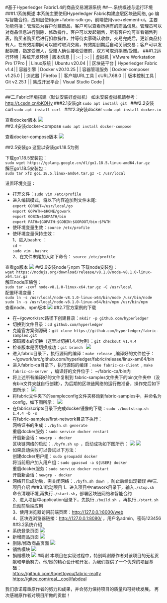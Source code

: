 #基于Hyperledger Fabric1.4的商品交易溯源系统
##一.系统概述与运行环境
###1.1系统概述
本系统主要使用Hyperledger Fabric构建底层区块链网络, go 编写智能合约，应用层使用gin+fabric-sdk-go，前端使用vue+element-ui。主要功能包括：管理员为客户创建商品，客户可以查看所拥有的商品信息。管理员可以对商品信息进行删除、修改操作。客户可以发起销售，所有客户均可查看销售列表，购买者购买后进行扣款操作，并等待卖家确认收款，交易完成后，更新商品持有人，在有效期期间可以随时取消交易，有效期到期后自动关闭交易；客户可以发起捐赠，指定受赠人，受赠人确认接收受赠前，双方可取消捐赠/受赠。
###1.2运行环境
| 系统开发环境 | 版本信息 |
| :-: | :-: | 
| 虚拟机 | VMware Workstation Pro 17Pro |
| Linux系统 | Ubuntu v20.04 |
| 区块链平台 | Hyperledger Fabric v1.4|
| 容器引擎 | Docker v20.10.25 |
| 容器管理服务 | Docker-composer v1.25.0 |
| 浏览器 | Firefox |
| 客户端URL工具 | cURL7.68.0 |
| 版本控制工具 | Git v2.25.1 |
| 集成开发平台 | Visual Studio Code |

---

##二.Fabric环境搭建（默认安装好虚拟机）
如未安装虚拟机请参考：http://t.csdn.cn/bKOHy
###2.1安装git
`sudo apt install git
`
###2.2安装curl
`sudo apt install curl
`
###2.3安装docker
`sudo apt install docker.io
`  
  
查看docker版本
![](2023-08-27-21-01-33.png)  
##2.4安装docker-compose
`sudo apt install docker-compose
`  
  
查看docker-compose版本
![](2023-08-27-21-05-16.png)
  
##2.5安装go
这里以安装go1.18.5为例  
  
下载go1.18.5安装包：  
`sudo wget https://golang.google.cn/dl/go1.18.5.linux-amd64.tar.gz
`  
解压go1.18.5安装包：  
`sudo tar xfz go1.18.5.linux-amd64.tar.gz -C /usr/local
`
  
设置环境变量：  
* 打开文件：`sudo vim /etc/profile
  `
* 进入编辑模式，将以下内容追加到文件末尾:  
`export GOROOT=/usr/local/go  
  `  
`export GOPATH=$HOME/gowork
`  
`export GOBIN=$GOPATH/bin
`  
`export PATH=$GOPATH:$GOBIN:$GOROOT/bin:$PATH
`  
* 使环境变量生效：`source /etc/profile
  `
* 使环境变量保持生效：  
  1、进入bashrc ：  
  `cd ~
  `  
  `sudo vim .bashrc
  `  
  2、在文件末尾加入如下命令：
  `source /etc/profile
  `  

查看go版本
![](2023-08-27-21-31-41.png)
##2.6安装node与npm
下载node安装包：  
`wget https://nodejs.org/download/release/v8.1.0/node-v8.1.0-linux-x64.tar.gz
`  
解压node压缩包：  
`sudo tar -zxvf node-v8.1.0-linux-x64.tar.gz -C /usr/local
`  
配置环境变量：  
`sudo ln -s /usr/local/node-v8.1.0-linux-x64/bin/node /usr/bin/node
`  
`sudo ln -s /usr/local/node-v8.1.0-linux-x64/bin/npm /usr/bin/npm
`  
查看node、npm版本
![](2023-08-27-21-41-29.png)
##2.7官方案例的下载
* 在~/gowork/src路径下创建目录：`mkdir -p github.com/hyperledger
  `
* 切换到文件目录：`cd github.com/hyperledger
  `
* 克隆官方案例源码：`git clone https://github.com/hyperledger/fabric-samples.git
`
* 源码版本的切换（这里以切换1.4.4为例）：`git checkout v1.4.4
  `
* 检查版本是否切换成功：`git branch
  `
  ![](2023-08-28-22-25-32.png)
* 进入fabric目录下，执行源码的编译：`make release
  `,编译好的文件位于：~/gowork/src/github.com/hyperledger/fabric/release/linux-am64/bin
* 进入fabric-ca目录下，执行源码的编译：`make fabric-ca-client
  `, 
  `make fabric-ca-server
  `，编译好的文件位于： ~/fabric-ca/bin内
* 将上述所有编译好的文件复制到 fabric-samples文件夹下的bin文件夹中（没有bin文件夹就自行创建），为后期的区块链网络的运行做准备，操作完后如下图所示：
![](2023-08-28-22-43-59.png)
* 将fabric文件夹下的sampleconfig文件夹移动到fabric-samples中，并命名为config，如下图所示：
![](2023-08-28-22-52-50.png)
* 在fabric/scripts目录下完成docker镜像的下载：`sudo ./bootstrap.sh 1.4.4 -b -s
  `
* 在fabric-samples/first-network目录下执行：  
  网络证书的生成：`./byfn.sh generate
  `  
  重启docker服务：`sudo service docker restart
  `  
  开启新会话：`newgrp - docker
  `  
  区块链网络的启动：`./byfn.sh up
  `，启动成功如下图所示：
  ![](2023-08-28-23-01-34.png)
  ![](2023-08-28-23-05-05.png)
* 如果启动失败可以尝试以下方法：  
  创建docker用户组：`sudo groupadd docker
  `  
  将当前用户加入用户组：`sudo gpasswd -a ${USER} docker
  `  
  重启docker服务：`sudo service docker restart
  `  
  开启新会话：`newgrp - docker
  `  
* 网络开启成功后，需关闭网络：`./byfn.sh down
  `，防止后续出现错误
##三.项目介绍
###3.1启动项目
1、进入项目中network目录下，输入`./stop.sh
`
命令清理环境,再执行`./start.sh`，部署区块链网络和智能合约  
2、进入项目中application目录下，先执行`./build.sh
`，再执行`./start.sh`启动前后端应用  
3、使用浏览器访问前端页面：http://127.0.0.1:8000/web  
4、区块连浏览器链接：http://127.0.0.1:8080/ ，用户名admin，密码123456
##3.2系统介绍
* 系统登录页面
  ![](2023-08-29-21-43-09.png)
* 新增商品页面
  ![](2023-08-29-21-43-49.png)
* 删除/修改商品页面
  ![](2023-08-29-21-44-19.png)
* 销售模块
  ![](2023-08-29-21-44-47.png)
* 捐赠模块
  ![](2023-08-29-21-45-24.png)
#鸣谢
本项目在实现过程中，特别鸣谢原作者对该项目的无私贡献和辛勤努力。他/她的精心设计和开发，为我们提供了一个优秀的项目基础：  
https://github.com/togettoyou/fabric-realty
https://gitee.com/real__cool/fabdeal  

我们承诺尊重原作者的努力和成果，并会努力保持项目的质量和可持续发展。
再次感谢原作者对项目所做的贡献！







